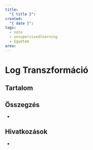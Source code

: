 ```yaml
---
title:
  "{ title }": 
created:
  "{ date }": 
tags:
  - note
  - unsupervisedlearning
  - Egyetem
area:
---
```

# Log Transzformáció
## Tartalom

## Összegzés
- 

## Hivatkozások
- 
